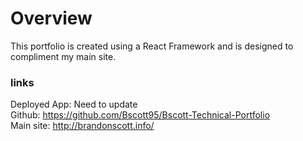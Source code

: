 # Overview

This portfolio is created using a React Framework and is designed to compliment my main site.


### links

Deployed App: Need to update
<br>
Github: https://github.com/Bscott95/Bscott-Technical-Portfolio
<br>
Main site: http://brandonscott.info/

